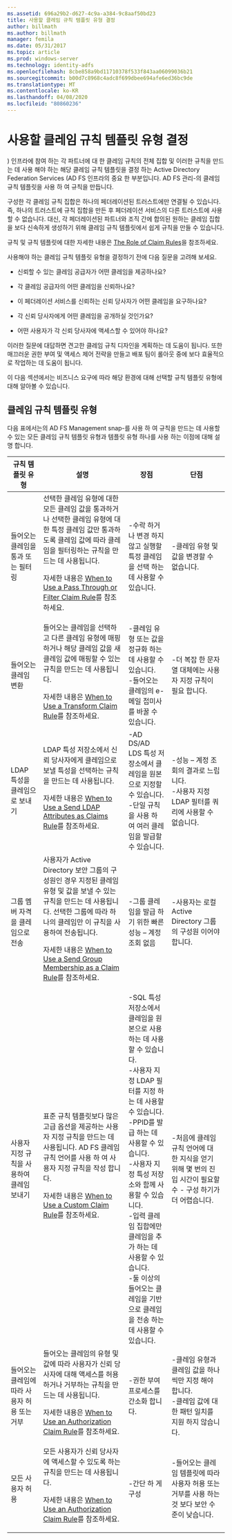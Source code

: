 ```yaml
---
ms.assetid: 696a29b2-d627-4c9a-a384-9c8aaf50bd23
title: 사용할 클레임 규칙 템플릿 유형 결정
author: billmath
ms.author: billmath
manager: femila
ms.date: 05/31/2017
ms.topic: article
ms.prod: windows-server
ms.technology: identity-adfs
ms.openlocfilehash: 8cbe858a9bd11710378f533f843aa06099036b21
ms.sourcegitcommit: b00d7c8968c4adc8f699dbee694afe6ed36bc9de
ms.translationtype: MT
ms.contentlocale: ko-KR
ms.lasthandoff: 04/08/2020
ms.locfileid: "80860236"
---
```

# <a name="determine-the-type-of-claim-rule-template-to-use"></a>사용할 클레임 규칙 템플릿 유형 결정


\) 인프라에 참여 하는 각 파트너에 대 한 클레임 규칙의 전체 집합 및 이러한 규칙을 만드는 데 사용 해야 하는 해당 클레임 규칙 템플릿을 결정 하는 Active Directory Federation Services \(AD FS 인프라의 중요 한 부분입니다. AD FS 관리\-의 클레임 규칙 템플릿을 사용 하 여 규칙을 만듭니다.  
  
구성한 각 클레임 규칙 집합은 하나의 페더레이션된 트러스트에만 연결될 수 있습니다. 즉, 하나의 트러스트에 규칙 집합을 만든 후 페더레이션 서비스의 다른 트러스트에 사용할 수 없습니다. 대신, 각 페더레이션된 파트너와 조직 간에 합의된 원하는 클레임 집합을 보다 신속하게 생성하기 위해 클레임 규칙 템플릿에서 쉽게 규칙을 만들 수 있습니다.  
  
규칙 및 규칙 템플릿에 대한 자세한 내용은 [The Role of Claim Rules](The-Role-of-Claim-Rules.md)을 참조하세요.  
  
사용해야 하는 클레임 규칙 템플릿 유형을 결정하기 전에 다음 질문을 고려해 보세요.  
  
-   신뢰할 수 있는 클레임 공급자가 어떤 클레임을 제공하나요?  
  
-   각 클레임 공급자의 어떤 클레임을 신뢰하나요?  
  
-   이 페더레이션 서비스를 신뢰하는 신뢰 당사자가 어떤 클레임을 요구하나요?  
  
-   각 신뢰 당사자에게 어떤 클레임을 공개하실 것인가요?  
  
-   어떤 사용자가 각 신뢰 당사자에 액세스할 수 있어야 하나요?  
  
이러한 질문에 대답하면 견고한 클레임 규칙 디자인을 계획하는 데 도움이 됩니다. 또한 매끄러운 권한 부여 및 액세스 제어 전략을 만들고 배포 팀이 롤아웃 중에 보다 효율적으로 작업하는 데 도움이 됩니다.  
  
이 다음 섹션에서는 비즈니스 요구에 따라 해당 환경에 대해 선택할 규칙 템플릿 유형에 대해 알아볼 수 있습니다.  
  
## <a name="claim-rule-template-types"></a>클레임 규칙 템플릿 유형  
다음 표에서는의 AD FS Management snap\-를 사용 하 여 규칙을 만드는 데 사용할 수 있는 모든 클레임 규칙 템플릿 유형과 템플릿 유형 하나를 사용 하는 이점에 대해 설명 합니다.  
  
|규칙 템플릿 유형|설명|장점|단점|  
|----------------------|---------------|--------------|-----------------|  
|들어오는 클레임을 통과 또는 필터링|선택한 클레임 유형에 대한 모든 클레임 값을 통과하거나 선택한 클레임 유형에 대한 특정 클레임 값만 통과하도록 클레임 값에 따라 클레임을 필터링하는 규칙을 만드는 데 사용됩니다.<p>자세한 내용은 [When to Use a Pass Through or Filter Claim Rule](When-to-Use-a-Pass-Through-or-Filter-Claim-Rule.md)를 참조하세요.|-수락 하거나 변경 하지 않고 실행할 특정 클레임을 선택 하는 데 사용할 수 있습니다.|-클레임 유형 및 값을 변경할 수 없습니다.|  
|들어오는 클레임 변환|들어오는 클레임을 선택하고 다른 클레임 유형에 매핑하거나 해당 클레임 값을 새 클레임 값에 매핑할 수 있는 규칙을 만드는 데 사용됩니다.<p>자세한 내용은 [When to Use a Transform Claim Rule](When-to-Use-a-Transform-Claim-Rule.md)를 참조하세요.|-클레임 유형 또는 값을 정규화 하는 데 사용할 수 있습니다.<br />-들어오는 클레임의 e\-메일 접미사를 바꿀 수 있습니다.|-더 복잡 한 문자열 대체에는 사용자 지정 규칙이 필요 합니다.|  
|LDAP 특성을 클레임으로 보내기|LDAP 특성 저장소에서 신뢰 당사자에게 클레임으로 보낼 특성을 선택하는 규칙을 만드는 데 사용됩니다.<p>자세한 내용은 [When to Use a Send LDAP Attributes as Claims Rule](When-to-Use-a-Send-LDAP-Attributes-as-Claims-Rule.md)를 참조하세요.|-AD DS\/AD LDS 특성 저장소에서 클레임을 원본으로 지정할 수 있습니다.<br />-단일 규칙을 사용 하 여 여러 클레임을 발급할 수 있습니다.|-성능 – 계정 조회의 결과로 느립니다.<br />-사용자 지정 LDAP 필터를 쿼리에 사용할 수 없습니다.|  
|그룹 멤버 자격을 클레임으로 전송|사용자가 Active Directory 보안 그룹의 구성원인 경우 지정된 클레임 유형 및 값을 보낼 수 있는 규칙을 만드는 데 사용됩니다. 선택한 그룹에 따라 하나의 클레임만 이 규칙을 사용하여 전송됩니다.<p>자세한 내용은 [When to Use a Send Group Membership as a Claim Rule](When-to-Use-a-Send-Group-Membership-as-a-Claim-Rule.md)를 참조하세요.|-그룹 클레임을 발급 하기 위한 빠른 성능 – 계정 조회 없음|-사용자는 로컬 Active Directory 그룹의 구성원 이어야 합니다.|  
|사용자 지정 규칙을 사용하여 클레임 보내기|표준 규칙 템플릿보다 많은 고급 옵션을 제공하는 사용자 지정 규칙을 만드는 데 사용됩니다. AD FS 클레임 규칙 언어를 사용 하 여 사용자 지정 규칙을 작성 합니다.<p>자세한 내용은 [When to Use a Custom Claim Rule](When-to-Use-a-Custom-Claim-Rule.md)를 참조하세요.|-SQL 특성 저장소에서 클레임을 원본으로 사용 하는 데 사용할 수 있습니다.<br />-사용자 지정 LDAP 필터를 지정 하는 데 사용할 수 있습니다.<br />-PPID를 발급 하는 데 사용할 수 있습니다.<br />-사용자 지정 특성 저장소와 함께 사용할 수 있습니다.<br />-입력 클레임 집합에만 클레임을 추가 하는 데 사용할 수 있습니다.<br />-둘 이상의 들어오는 클레임을 기반으로 클레임을 전송 하는 데 사용할 수 있습니다.|-처음에 클레임 규칙 언어에 대 한 지식을 얻기 위해 몇 번의 진입 시간이 필요할 수 \- 구성 하기가 더 어렵습니다.|  
|들어오는 클레임에 따라 사용자 허용 또는 거부|들어오는 클레임의 유형 및 값에 따라 사용자가 신뢰 당사자에 대해 액세스를 허용하거나 거부하는 규칙을 만드는 데 사용됩니다.<p>자세한 내용은 [When to Use an Authorization Claim Rule](When-to-Use-an-Authorization-Claim-Rule.md)를 참조하세요.|-권한 부여 프로세스를 간소화 합니다.|-클레임 유형과 클레임 값을 하나씩만 지정 해야 합니다.<br />-클레임 값에 대 한 패턴 일치를 지원 하지 않습니다.|  
|모든 사용자 허용|모든 사용자가 신뢰 당사자에 액세스할 수 있도록 하는 규칙을 만드는 데 사용됩니다.<p>자세한 내용은 [When to Use an Authorization Claim Rule](When-to-Use-an-Authorization-Claim-Rule.md)를 참조하세요.|-간단 하 게 구성|-들어오는 클레임 템플릿에 따라 사용자 허용 또는 거부를 사용 하는 것 보다 보안 수준이 낮습니다.|  
  

